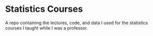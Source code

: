 # Statistics Courses
 A repo containing the lectures, code, and data I used for the statistics courses I taught while I was a professor. 

